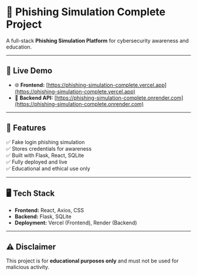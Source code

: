 
# 🎯 Phishing Simulation Complete Project

A full-stack **Phishing Simulation Platform** for cybersecurity awareness and education.

---

## 🚀 Live Demo

- 🌐 **Frontend:** [https://phishing-simulation-complete.vercel.app](https://phishing-simulation-complete.vercel.app)
- 🔗 **Backend API:** [https://phishing-simulation-complete.onrender.com](https://phishing-simulation-complete.onrender.com)

---

## 🌟 Features

✅ Fake login phishing simulation  
✅ Stores credentials for awareness  
✅ Built with Flask, React, SQLite  
✅ Fully deployed and live  
✅ Educational and ethical use only

---

## 🖥️ Tech Stack

- **Frontend:** React, Axios, CSS
- **Backend:** Flask, SQLite
- **Deployment:** Vercel (Frontend), Render (Backend)

---

## ⚠️ Disclaimer

This project is for **educational purposes only** and must not be used for malicious activity.
